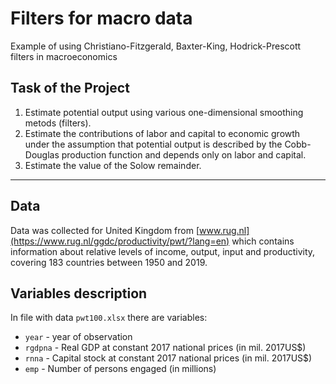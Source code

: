 # Filters for macro data
Example of using Christiano-Fitzgerald, Baxter-King, Hodrick-Prescott filters in macroeconomics
## Task of the Project
1. Estimate potential output using various one-dimensional smoothing metods (filters).
2. Estimate the contributions of labor and capital to economic growth under the assumption that
potential output is described by the Cobb-Douglas production function and depends
only on labor and capital. 
3. Estimate the value of the Solow remainder.
***
## Data
Data was collected for United Kingdom from  [www.rug.nl](https://www.rug.nl/ggdc/productivity/pwt/?lang=en) which contains information about relative levels of income, output, input and productivity, covering 183 countries between 1950 and 2019.
## Variables description
In file with data `pwt100.xlsx` there are variables:
* `year` - year of observation
* `rgdpna` - Real GDP at constant 2017 national prices (in mil. 2017US$)
* `rnna` - Capital stock at constant 2017 national prices (in mil. 2017US$)
* `emp` - Number of persons engaged (in millions)

